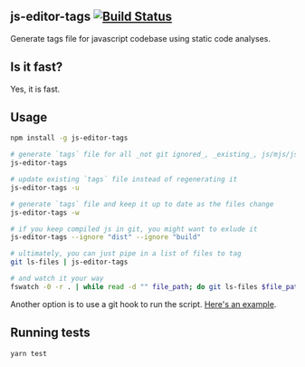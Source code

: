 js-editor-tags [![Build Status](https://travis-ci.org/artemave/js-editor-tags.svg?branch=master)](https://travis-ci.org/artemave/js-editor-tags)
-------

Generate tags file for javascript codebase using static code analyses.

## Is it fast?

Yes, it is fast.

## Usage

```bash
npm install -g js-editor-tags

# generate `tags` file for all _not git ignored_, _existing_, js/mjs/jsx files in the current folder and subfolders
js-editor-tags

# update existing `tags` file instead of regenerating it
js-editor-tags -u

# generate `tags` file and keep it up to date as the files change
js-editor-tags -w

# if you keep compiled js in git, you might want to exlude it
js-editor-tags --ignore "dist" --ignore "build"

# ultimately, you can just pipe in a list of files to tag
git ls-files | js-editor-tags

# and watch it your way
fswatch -0 -r . | while read -d "" file_path; do git ls-files $file_path; done | js-editor-tags -u
```

Another option is to use a git hook to run the script.  [Here's an example](https://tbaggery.com/2011/08/08/effortless-ctags-with-git.html).

## Running tests

```bash
yarn test
```
